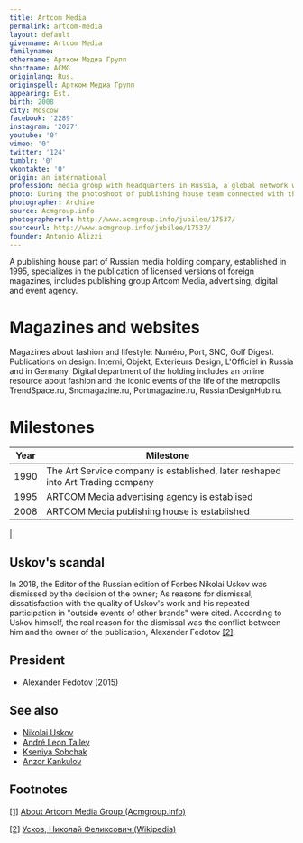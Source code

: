 ```yaml
---
title: Artcom Media
permalink: artcom-media
layout: default
givenname: Artcom Media
familyname:
othername: Артком Медиа Групп
shortname: ACMG
originlang: Rus.
originspell: Артком Медиа Групп
appearing: Est.
birth: 2008
city: Moscow
facebook: '2289'
instagram: '2027'
youtube: '0'
vimeo: '0'
twitter: '124'
tumblr: '0'
vkontakte: '0'
origin: an international
profession: media group with headquarters in Russia, a global network which operates in Italy, Germany and France
photo: During the photoshoot of publishing house team connected with the10th anniversary of the ACMG
photographer: Archive
source: Acmgroup.info
photographerurl: http://www.acmgroup.info/jubilee/17537/
sourceurl: http://www.acmgroup.info/jubilee/17537/
founder: Antonio Alizzi
---
```


A publishing house part of Russian media holding company, established in 1995, specializes in the publication of licensed versions of foreign magazines, includes publishing group Artcom Media, advertising, digital and event agency.


# Magazines and websites

Magazines about fashion and lifestyle:  Numéro, Port, SNC, Golf Digest. Publications on design: Interni, Objekt, Exterieurs Design, L'Officiel in Russia and in Germany. Digital department of the holding includes an online resource about fashion and the iconic events of the life of the metropolis TrendSpace.ru, Sncmagazine.ru, Portmagazine.ru, RussianDesignHub.ru.

# Milestones

|Year|Milestone|
|-|-|
|1990|The Art Service company is established, later reshaped into Art Trading company|
|1995|ARTCOM Media advertising agency is establised|
|2008|ARTCOM Media publishing house is established
|

## Uskov's scandal

In 2018, the Editor of the Russian edition of Forbes Nikolai Uskov was dismissed by the decision of the owner; As reasons for dismissal, dissatisfaction with the quality of Uskov's work and his repeated participation in "outside events of other brands" were cited. According to Uskov himself, the real reason for the dismissal was the conflict between him and the owner of the publication, Alexander Fedotov <span id="a2">[\[2\]](#f2)</span>.

## President

+ Alexander Fedotov (2015)

## See also

- [Nikolai Uskov](uskov-nikolay)
- [André Leon Talley](andre-leon-talley)
- [Kseniya Sobchak](kseniya-sobchak)
- [Anzor Kankulov](anzor-kankulov)

## Footnotes

[[1]](#a1) <span id="f1"></span> [About Artcom Media Group (Acmgroup.info)](http://www.acmgroup.info/eng/about/)

[[2]](#a2) <span id="f2"></span> [Усков, Николай Феликсович (Wikipedia)](https://ru.wikipedia.org/wiki/%D0%A3%D1%81%D0%BA%D0%BE%D0%B2,_%D0%9D%D0%B8%D0%BA%D0%BE%D0%BB%D0%B0%D0%B9_%D0%A4%D0%B5%D0%BB%D0%B8%D0%BA%D1%81%D0%BE%D0%B2%D0%B8%D1%87)
